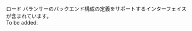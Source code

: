 <Namespace Name="Microsoft.Azure.Management.Network.Fluent.LoadBalancerBackend.Definition">
  <Docs>
    <summary>ロード バランサーのバックエンド構成の定義をサポートするインターフェイスが含まれています。</summary> 
    <remarks>To be added.</remarks>
  </Docs>
</Namespace>
